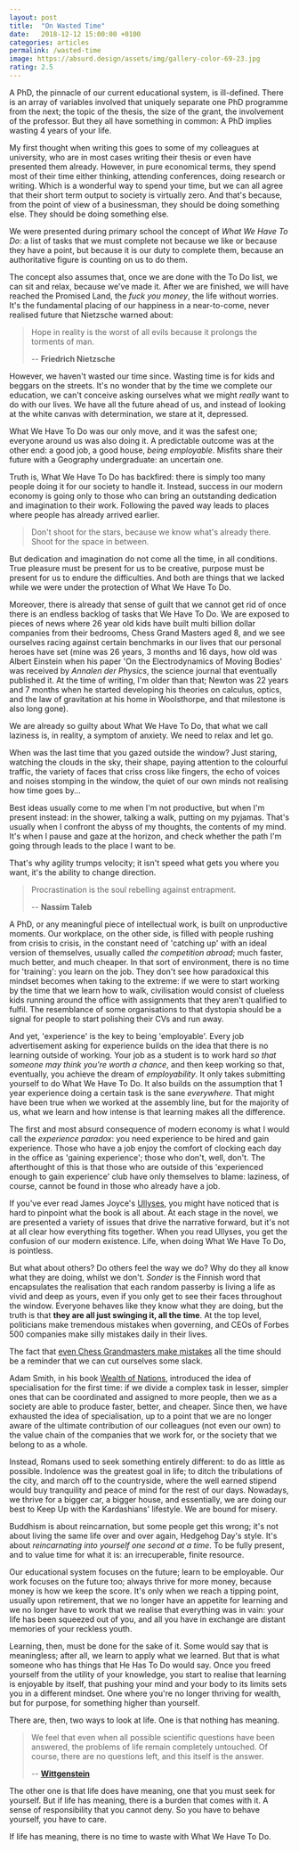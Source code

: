 ```yaml
---
layout: post
title:  "On Wasted Time"
date:   2018-12-12 15:00:00 +0100
categories: articles
permalink: /wasted-time
image: https://absurd.design/assets/img/gallery-color-69-23.jpg
rating: 2.5
---
```

A PhD, the pinnacle of our current educational system, is ill-defined. There is an array of variables involved that uniquely separate one PhD programme from the next; the topic of the thesis, the size of the grant, the involvement of the professor. But they all have something in common: A PhD implies wasting 4 years of your life.

My first thought when writing this goes to some of my colleagues at university, who are in most cases writing their thesis or even have presented them already. However, in pure economical terms, they spend most of their time either thinking, attending conferences, doing research or writing. Which is a wonderful way to spend your time, but we can all agree that their short term output to society is virtually zero. And that's because, from the point of view of a businessman, they should be doing something else. They should be doing something else.

We were presented during primary school the concept of *What We Have To Do*: a list of tasks that we must complete not because we like or because they have a point, but because it is our duty to complete them, because an authoritative figure is counting on us to do them.

The concept also assumes that, once we are done with the To Do list, we can sit and relax, because we've made it. After we are finished, we will have reached the Promised Land, the *fuck you money*, the life without worries. It's the fundamental placing of our happiness in a near-to-come, never realised future that Nietzsche warned about:

> Hope in reality is the worst of all evils because it prolongs the torments of man.
>
> -- __Friedrich Nietzsche__

However, we haven't wasted our time since. Wasting time is for kids and beggars on the streets. It's no wonder that by the time we complete our education, we can't conceive asking ourselves what we might *really* want to do with our lives. We have all the future ahead of us, and instead of looking at the white canvas with determination, we stare at it, depressed.

What We Have To Do was our only move, and it was the safest one; everyone around us was also doing it. A predictable outcome was at the other end: a good job, a good house, *being employable*. Misfits share their future with a Geography undergraduate: an uncertain one.

Truth is, What We Have To Do has backfired: there is simply too many people doing it for our society to handle it. Instead, success in our modern economy is going only to those who can bring an outstanding dedication and imagination to their work. Following the paved way leads to places where people has already arrived earlier.

> Don't shoot for the stars, because we know what's already there. Shoot for the space in between.

But dedication and imagination do not come all the time, in all conditions. True pleasure must be present for us to be creative, purpose must be present for us to endure the difficulties. And both are things that we lacked while we were under the protection of What We Have To Do.

Moreover, there is already that sense of guilt that we cannot get rid of once there is an endless backlog of tasks that We Have To Do. We are exposed to pieces of news where 26 year old kids have built multi billion dollar companies from their bedrooms, Chess Grand Masters aged 8, and we see ourselves racing against certain benchmarks in our lives that our personal heroes have set (mine was 26 years, 3 months and 16 days, how old was Albert Einstein when his paper 'On the Electrodynamics of Moving Bodies' was received by *Annalen der Physics*, the science journal that eventually published it. At the time of writing, I'm older than that; Newton was 22 years and 7 months when he started developing his theories on calculus, optics, and the law of gravitation at his home in Woolsthorpe, and that milestone is also long gone).

We are already so guilty about What We Have To Do, that what we call laziness is, in reality, a symptom of anxiety. We need to relax and let go.

When was the last time that you gazed outside the window? Just staring, watching the clouds in the sky, their shape, paying attention to the colourful traffic, the variety of faces that criss cross like fingers, the echo of voices and noises stomping in the window, the quiet of our own minds not realising how time goes by...

Best ideas usually come to me when I'm not productive, but when I'm present instead: in the shower, talking a walk, putting on my pyjamas. That's usually when I confront the abyss of my thoughts, the contents of my mind. It's when I pause and gaze at the horizon, and check whether the path I'm going through leads to the place I want to be.

That's why agility trumps velocity; it isn't speed what gets you where you want, it's the ability to change direction.

> Procrastination is the soul rebelling against entrapment.
>
> -- __Nassim Taleb__

A PhD, or any meaningful piece of intellectual work, is built on unproductive moments. Our workplace, on the other side, is filled with people rushing from crisis to crisis, in the constant need of 'catching up' with an ideal version of themselves, usually called *the competition abroad*; much faster, much better, and much cheaper. In that sort of environment, there is no time for 'training': you learn on the job. They don't see how paradoxical this mindset becomes when taking to the extreme: if we were to start working by the time that we learn how to walk, civilisation would consist of clueless kids running around the office with assignments that they aren't qualified to fulfil. The resemblance of some organisations to that dystopia should be a signal for people to start polishing their CVs and run away.

And yet, 'experience' is the key to being 'employable'. Every job advertisement asking for experience builds on the idea that there is no learning outside of working. Your job as a student is to work hard *so that someone may think you're worth a chance*, and then keep working so that, eventually, you achieve the dream of *employability*. It only takes submitting yourself to do What We Have To Do. It also builds on the assumption that 1 year experience doing a certain task is the sane *everywhere*. That might have been true when we worked at the assembly line, but for the majority of us, what we learn and how intense is that learning makes all the difference.

The first and most absurd consequence of modern economy is what I would call the *experience paradox*: you need experience to be hired and gain experience. Those who have a job enjoy the comfort of clocking each day in the office as 'gaining experience'; those who don't, well, don't. The afterthought of this is that those who are outside of this 'experienced enough to gain experience' club have only themselves to blame: laziness, of course, cannot be found in those who already have a job.

If you've ever read James Joyce's [Ullyses](https://www.amazon.com/Ulysses-James-Joyce/dp/1494405490), you might have noticed that is hard to pinpoint what the book is all about. At each stage in the novel, we are presented a variety of issues that drive the narrative forward, but it's not at all clear how everything fits together. When you read Ullyses, you get the confusion of our modern existence. Life, when doing What We Have To Do, is pointless.

But what about others? Do others feel the way we do? Why do they all know what they are doing, whilst we don't. *Sonder* is the Finnish word that encapsulates the realisation that each random passerby is living a life as vivid and deep as yours, even if you only get to see their faces throughout the window. Everyone behaves like they know what they are doing, but the truth is that __they are all just swinging it, all the time__. At the top level, politicians make tremendous mistakes when governing, and CEOs of Forbes 500 companies make silly mistakes daily in their lives.

The fact that [even Chess Grandmasters make mistakes](https://www.nytimes.com/1982/08/15/arts/chess-even-grandmasters-make-errors.html) all the time should be a reminder that we can cut ourselves some slack.

Adam Smith, in his book [Wealth of Nations](https://www.amazon.com/Wealth-Nations-Adam-Smith/dp/1613829310), introduced the idea of specialisation for the first time: if we divide a complex task in lesser, simpler ones that can be coordinated and assigned to more people, then we as a society are able to produce faster, better, and cheaper. Since then, we have exhausted the idea of specialisation, up to a point that we are no longer aware of the ultimate contribution of our colleagues (not even our own) to the value chain of the companies that we work for, or the society that we belong to as a whole.

Instead, Romans used to seek something entirely different: to do as little as possible. Indolence was the greatest goal in life; to ditch the tribulations of the city, and march off to the countryside, where the well earned stipend would buy tranquility and peace of mind for the rest of our days. Nowadays, we thrive for a bigger car, a bigger house, and essentially, we are doing our best to Keep Up with the Kardashians' lifestyle. We are bound for misery.

Buddhism is about reincarnation, but some people get this wrong; it's not about living the same life over and over again, Hedgehog Day's style. It's about *reincarnating into yourself one second at a time*. To be fully present, and to value time for what it is: an irrecuperable, finite resource.

Our educational system focuses on the future; learn to be employable. Our work focuses on the future too; always thrive for more money, because money is how we keep the score. It's only when we reach a tipping point, usually upon retirement, that we no longer have an appetite for learning and we no longer have to work that we realise that everything was in vain: your life has been squeezed out of you, and all you have in exchange are distant memories of your reckless youth.

Learning, then, must be done for the sake of it. Some would say that is meaningless; after all, we learn to apply what we learned. But that is what someone who has things that He Has To Do would say. Once you freed yourself from the utility of your knowledge, you start to realise that learning is enjoyable by itself, that pushing your mind and your body to its limits sets you in a different mindset. One where you're no longer thriving for wealth, but for purpose, for something higher than yourself.

There are, then, two ways to look at life. One is that nothing has meaning.

> We feel that even when all possible scientific questions have been answered, the problems of life remain completely untouched. Of course, there are no questions left, and this itself is the answer.
>
> -- __[Wittgenstein](/tractatus-logico-philosophicus)__

The other one is that life does have meaning, one that you must seek for yourself. But if life has meaning, there is a burden that comes with it. A sense of responsibility that you cannot deny. So you have to behave yourself, you have to care.

If life has meaning, there is no time to waste with What We Have To Do.
